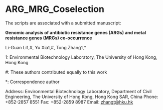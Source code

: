 # ARG_MRG_Coselection

The scripts are associated with a submitted manuscript:

**Genomic analysis of antibiotic resistance genes (ARGs) and metal resistance genes (MRGs) co-occurrence**

Li-Guan Li1,\#, Yu Xia1,\#, Tong Zhang1,*

1: Environmental Biotechnology Laboratory, The University of Hong Kong, Hong Kong

\#: These authors contributed equally to this work

*: Correspondence author

Address: Environmental Biotechnology Laboratory, Department of Civil Engineering, The University of Hong Kong, Hong Kong SAR, China   Phone: +852-2857 8551    Fax: +852-2859 8987   Email: zhangt@hku.hk
